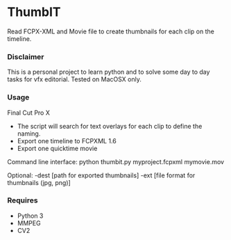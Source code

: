 # ThumbIT
Read FCPX-XML and Movie file to create thumbnails for each clip on the timeline.

### Disclaimer
This is a personal project to learn python and to solve some day to day tasks for vfx editorial.
Tested on MacOSX only.

### Usage

Final Cut Pro X
- The script will search for text overlays for each clip to define the naming. 
- Export one timeline to FCPXML 1.6
- Export one quicktime movie

Command line interface: 
python thumbit.py myproject.fcpxml mymovie.mov

Optional:
-dest [path for exported thumbnails]
-ext [file format for thumbnails (jpg, png)]


### Requires
- Python 3
- MMPEG
- CV2
